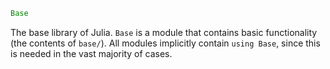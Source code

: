 ```julia
Base
```

The base library of Julia. `Base` is a module that contains basic functionality (the contents of `base/`). All modules implicitly contain `using Base`, since this is needed in the vast majority of cases.
